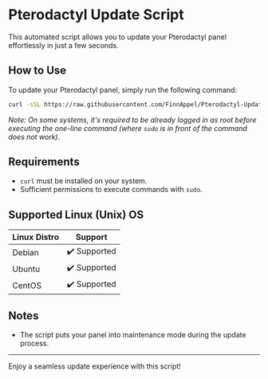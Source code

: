 # Pterodactyl Update Script

This automated script allows you to update your Pterodactyl panel effortlessly in just a few seconds.

## How to Use
To update your Pterodactyl panel, simply run the following command:

```bash
curl -sSL https://raw.githubusercontent.com/FinnAppel/Pterodactyl-Update-Script/main/update.sh | sudo bash
```
_Note: On some systems, it's required to be already logged in as root before executing the one-line command (where `sudo` is in front of the command does not work)._

## Requirements
- `curl` must be installed on your system.
- Sufficient permissions to execute commands with `sudo`.

## Supported Linux (Unix) OS

| Linux Distro | Support          |
| ------- | ------------------ |
| Debian | :heavy_check_mark: Supported|
| Ubuntu | :heavy_check_mark: Supported|
| CentOS | :heavy_check_mark: Supported|

## Notes
- The script puts your panel into maintenance mode during the update process.

---

Enjoy a seamless update experience with this script!

